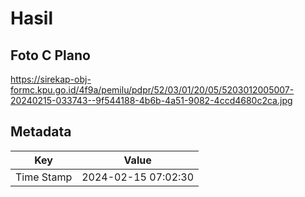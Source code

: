 # Hasil

## Foto C Plano

https://sirekap-obj-formc.kpu.go.id/4f9a/pemilu/pdpr/52/03/01/20/05/5203012005007-20240215-033743--9f544188-4b6b-4a51-9082-4ccd4680c2ca.jpg


## Metadata

| Key        | Value               |
| ---------- | ------------------- |
| Time Stamp | 2024-02-15 07:02:30 |



